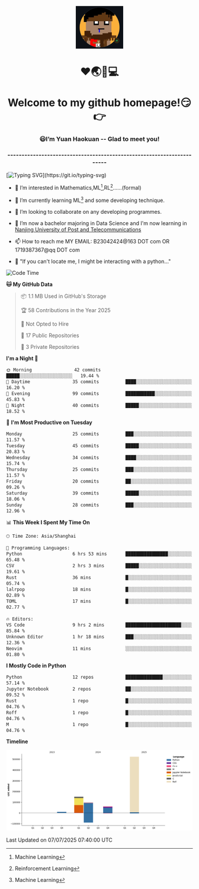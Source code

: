 <div align=center>
  <img width=128 src="image/figure.png">
</div>
<h1 align="center">❤🌏🚩💻</h1>
<h1 align="center">Welcome to my github homepage!😏👉</h1>
<h3 align="center" >😃I’m Yuan Haokuan -- Glad to meet you!</h3>
<h3 align="center" >----------------------------------------------------------------------</h3>

  [![Typing SVG](https://readme-typing-svg.herokuapp.com?font=Fira+Code&pause=1000&random=false&width=450&lines=Here's+my+personal+infomation:)](https://git.io/typing-svg)

- 👀 I’m interested in Mathematics,ML[^1],RL[^2]......(formal)
  
- 🌱 I’m currently learning ML[^1] and some developing technique.
  
- 💞️ I’m looking to collaborate on any developing programmes.
  
- 🍉 I’m now a bachelor majoring in Data Science and I'm now learning in [Nanjing University of Post and Telecommunications](https://www.njupt.edu.cn/main.psp)
  
- 📫 How to reach me MY EMAIL: B23042424@163 DOT com OR 1719387367@qq DOT com

- 🐍 "If you can't locate me, I might be interacting with a python..."

<!--START_SECTION:waka-->
![Code Time](http://img.shields.io/badge/Code%20Time-335%20hrs%2039%20mins-blue)

**🐱 My GitHub Data** 

> 📦 1.1 MB Used in GitHub's Storage 
 > 
> 🏆 58 Contributions in the Year 2025
 > 
> 🚫 Not Opted to Hire
 > 
> 📜 17 Public Repositories 
 > 
> 🔑 3 Private Repositories 
 > 
**I'm a Night 🦉** 

```text
🌞 Morning                42 commits          █████░░░░░░░░░░░░░░░░░░░░   19.44 % 
🌆 Daytime                35 commits          ████░░░░░░░░░░░░░░░░░░░░░   16.20 % 
🌃 Evening                99 commits          ███████████░░░░░░░░░░░░░░   45.83 % 
🌙 Night                  40 commits          █████░░░░░░░░░░░░░░░░░░░░   18.52 % 
```
📅 **I'm Most Productive on Tuesday** 

```text
Monday                   25 commits          ███░░░░░░░░░░░░░░░░░░░░░░   11.57 % 
Tuesday                  45 commits          █████░░░░░░░░░░░░░░░░░░░░   20.83 % 
Wednesday                34 commits          ████░░░░░░░░░░░░░░░░░░░░░   15.74 % 
Thursday                 25 commits          ███░░░░░░░░░░░░░░░░░░░░░░   11.57 % 
Friday                   20 commits          ██░░░░░░░░░░░░░░░░░░░░░░░   09.26 % 
Saturday                 39 commits          █████░░░░░░░░░░░░░░░░░░░░   18.06 % 
Sunday                   28 commits          ███░░░░░░░░░░░░░░░░░░░░░░   12.96 % 
```


📊 **This Week I Spent My Time On** 

```text
🕑︎ Time Zone: Asia/Shanghai

💬 Programming Languages: 
Python                   6 hrs 53 mins       ████████████████░░░░░░░░░   65.48 % 
CSV                      2 hrs 3 mins        █████░░░░░░░░░░░░░░░░░░░░   19.61 % 
Rust                     36 mins             █░░░░░░░░░░░░░░░░░░░░░░░░   05.74 % 
lalrpop                  18 mins             █░░░░░░░░░░░░░░░░░░░░░░░░   02.89 % 
TOML                     17 mins             █░░░░░░░░░░░░░░░░░░░░░░░░   02.77 % 

🔥 Editors: 
VS Code                  9 hrs 2 mins        █████████████████████░░░░   85.84 % 
Unknown Editor           1 hr 18 mins        ███░░░░░░░░░░░░░░░░░░░░░░   12.36 % 
Neovim                   11 mins             ░░░░░░░░░░░░░░░░░░░░░░░░░   01.80 % 
```

**I Mostly Code in Python** 

```text
Python                   12 repos            ██████████████░░░░░░░░░░░   57.14 % 
Jupyter Notebook         2 repos             ██░░░░░░░░░░░░░░░░░░░░░░░   09.52 % 
Rust                     1 repo              █░░░░░░░░░░░░░░░░░░░░░░░░   04.76 % 
Roff                     1 repo              █░░░░░░░░░░░░░░░░░░░░░░░░   04.76 % 
M                        1 repo              █░░░░░░░░░░░░░░░░░░░░░░░░   04.76 % 
```



**Timeline**

![Lines of Code chart](https://raw.githubusercontent.com/WilbertYuan/WilbertYuan/main/assets/bar_graph.png)


 Last Updated on 07/07/2025 07:40:00 UTC
<!--END_SECTION:waka-->

<!---
WilbertYuan/WilbertYuan is a ✨ special ✨ repository because its `README.md` (this file) appears on your GitHub profile.
You can click the Preview link to take a look at your changes.
--->
[^1]:Machine Learning
[^2]:Reinforcement Learning
